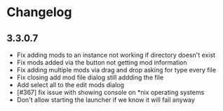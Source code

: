 # Changelog

## 3.3.0.7

- Fix adding mods to an instance not working if directory doesn't exist
- Fix mods added via the button not getting mod information
- Fix adding multiple mods via drag and drop asking for type every file
- Fix closing add mod file dialog still addding the file
- Add select all to the edit mods dialog
- [#367] fix issue with showing console on *nix operating systems
- Don't allow starting the launcher if we know it will fail anyway
